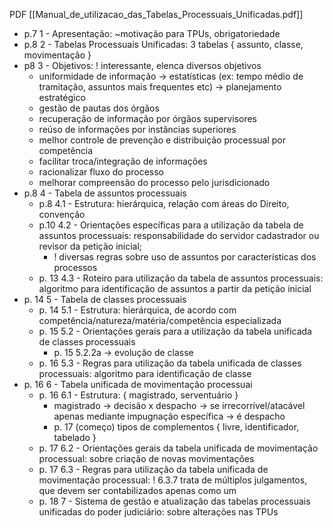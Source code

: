 PDF [[Manual_de_utilizacao_das_Tabelas_Processuais_Unificadas.pdf]]

* p.7 1 - Apresentação: ~motivação para TPUs, obrigatoriedade
* p.8 2 - Tabelas Processuais Unificadas: 3 tabelas { assunto, classe, movimentação }
* p8 3 - Objetivos: ! interessante, elenca diversos objetivos
	* uniformidade de informação -> estatísticas (ex: tempo médio de tramitação, assuntos mais frequentes etc) -> planejamento estratégico
	* gestão de pautas dos órgãos
	* recuperação de informação por órgãos supervisores
	* reúso de informações por instâncias superiores
	* melhor controle de prevenção e distribuição processual por competência
	* facilitar troca/integração de informações
	* racionalizar fluxo do processo
	* melhorar compreensão do processo pelo jurisdicionado
* p.8 4 - Tabela de assuntos processuais
	* p.8 4.1 - Estrutura: hierárquica, relação com áreas do Direito, convenção
	* p.10 4.2 - Orientações específicas para a utilização da tabela de assuntos processuais: responsabilidade do servidor cadastrador ou revisor da petição inicial; 
		* ! diversas regras sobre uso de assuntos por características dos processos
	* p. 13 4.3 - Roteiro para utilização da tabela de assuntos processuais: algoritmo para identificação de assuntos a partir da petição inicial
* p. 14 5 - Tabela de classes processuais
	* p. 14 5.1 - Estrutura: hierárquica, de acordo com competência/natureza/matéria/competência especializada
	* p. 15 5.2 - Orientações gerais para a utilização da tabela unificada de classes processuais
		* p. 15 5.2.2a -> evolução de classe
	* p. 16 5.3 - Regras para utilização da tabela unificada de classes processuais: algoritmo para identificação de classe
* p. 16 6 - Tabela unificada de movimentação processuai
	* p. 16 6.1 - Estrutura: { magistrado, serventuário }
		* magistrado -> decisão x despacho -> se irrecorrível/atacável apenas mediante impugnação específica -> é despacho
		* p. 17 (começo) tipos de complementos { livre, identificador, tabelado }
	* p. 17 6.2 - Orientações gerais da tabela unificada de movimentação processual: sobre criação de novas movimentações
	* p. 17 6.3 - Regras para utilização da tabela unificada de movimentação processual: ! 6.3.7 trata de múltiplos julgamentos, que devem ser contabilizados apenas como um
	* p. 18 7 - Sistema de gestão e atualização das tabelas processuais unificadas do poder judiciário: sobre alterações nas TPUs